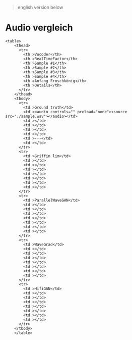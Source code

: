> english version below

# Audio vergleich
<dl>

    <table>
        <thead>
          <tr>
            <th >Vocoder</th>
            <th >RealTimeFactor</th>
            <th >Sample #1</th>
            <th >Sample #2</th>
            <th >Sample #3</th>
            <th >Sample #4</th>
            <th >Anfang Froschkönig</th>
            <th >Details</th>
          </tr>
        </thead>
        <tbody>
          <tr>
            <td >Ground truth</td>
            <td ><audio controls="" preload="none"><source src="./sample.wav"></audio></td>
            <td ></td>
            <td ></td>
            <td ></td>
            <td ></td>
            <td >---</td>
            <td ></td>
          </tr>
          <tr>
            <td >Griffin lim</td>
            <td ></td>
            <td ></td>
            <td ></td>
            <td ></td>
            <td ></td>
            <td ></td>
            <td ></td>
          </tr>
          <tr>
            <td >ParallelWaveGAN</td>
            <td ></td>
            <td ></td>
            <td ></td>
            <td ></td>
            <td ></td>
            <td ></td>
            <td ></td>
          </tr>
          <tr>
            <td >WaveGrad</td>
            <td ></td>
            <td ></td>
            <td ></td>
            <td ></td>
            <td ></td>
            <td ></td>
            <td ></td>
          </tr>
          <tr>
            <td >HifiGAN</td>
            <td ></td>
            <td ></td>
            <td ></td>
            <td ></td>
            <td ></td>
            <td ></td>
            <td ></td>
          </tr>
        </tbody>
        </table>
 
</dl>